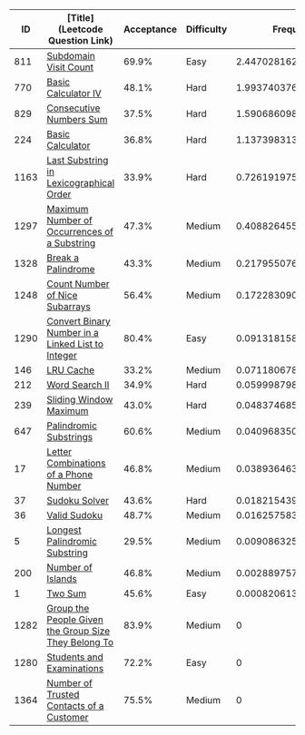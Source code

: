 |ID|[Title](Leetcode Question Link)|Acceptance|Difficulty|Frequency|
|----|-----|----|---|---|
|811|[Subdomain Visit Count]( https://leetcode.com/problems/subdomain-visit-count)|69.9%|Easy|2.447028162023433|
|770|[Basic Calculator IV]( https://leetcode.com/problems/basic-calculator-iv)|48.1%|Hard|1.9937403768488644|
|829|[Consecutive Numbers Sum]( https://leetcode.com/problems/consecutive-numbers-sum)|37.5%|Hard|1.5906860988778346|
|224|[Basic Calculator]( https://leetcode.com/problems/basic-calculator)|36.8%|Hard|1.1373983137032662|
|1163|[Last Substring in Lexicographical Order]( https://leetcode.com/problems/last-substring-in-lexicographical-order)|33.9%|Hard|0.7261919753374027|
|1297|[Maximum Number of Occurrences of a Substring]( https://leetcode.com/problems/maximum-number-of-occurrences-of-a-substring)|47.3%|Medium|0.40882645581086924|
|1328|[Break a Palindrome]( https://leetcode.com/problems/break-a-palindrome)|43.3%|Medium|0.21795507637539235|
|1248|[Count Number of Nice Subarrays]( https://leetcode.com/problems/count-number-of-nice-subarrays)|56.4%|Medium|0.17228309044709728|
|1290|[Convert Binary Number in a Linked List to Integer]( https://leetcode.com/problems/convert-binary-number-in-a-linked-list-to-integer)|80.4%|Easy|0.0913181585347874|
|146|[LRU Cache]( https://leetcode.com/problems/lru-cache)|33.2%|Medium|0.07118067822062889|
|212|[Word Search II]( https://leetcode.com/problems/word-search-ii)|34.9%|Hard|0.05999879858378973|
|239|[Sliding Window Maximum]( https://leetcode.com/problems/sliding-window-maximum)|43.0%|Hard|0.0483746857022364|
|647|[Palindromic Substrings]( https://leetcode.com/problems/palindromic-substrings)|60.6%|Medium|0.040968350772541844|
|17|[Letter Combinations of a Phone Number]( https://leetcode.com/problems/letter-combinations-of-a-phone-number)|46.8%|Medium|0.03893646375009422|
|37|[Sudoku Solver]( https://leetcode.com/problems/sudoku-solver)|43.6%|Hard|0.01821543989134118|
|36|[Valid Sudoku]( https://leetcode.com/problems/valid-sudoku)|48.7%|Medium|0.01625758350956095|
|5|[Longest Palindromic Substring]( https://leetcode.com/problems/longest-palindromic-substring)|29.5%|Medium|0.009086325220960808|
|200|[Number of Islands]( https://leetcode.com/problems/number-of-islands)|46.8%|Medium|0.0028897578265903614|
|1|[Two Sum]( https://leetcode.com/problems/two-sum)|45.6%|Easy|0.0008206138651873125|
|1282|[Group the People Given the Group Size They Belong To]( https://leetcode.com/problems/group-the-people-given-the-group-size-they-belong-to)|83.9%|Medium|0|
|1280|[Students and Examinations]( https://leetcode.com/problems/students-and-examinations)|72.2%|Easy|0|
|1364|[Number of Trusted Contacts of a Customer]( https://leetcode.com/problems/number-of-trusted-contacts-of-a-customer)|75.5%|Medium|0|
